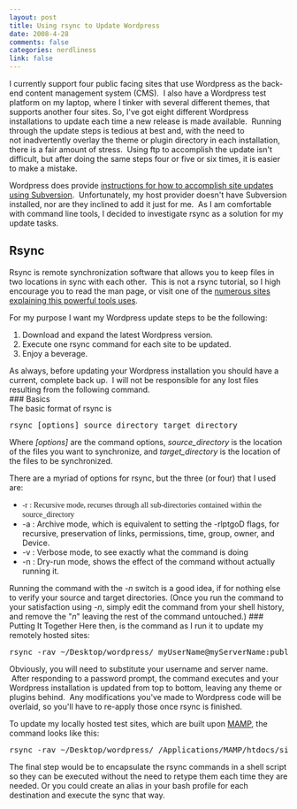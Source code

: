 ```yaml
--- 
layout: post
title: Using rsync to Update Wordpress
date: 2008-4-28
comments: false
categories: nerdliness
link: false
---
```

I currently support four public facing sites that use Wordpress as the back-end content management system (CMS).  I also have a Wordpress test platform on my laptop, where I tinker with several different themes, that supports another four sites. So, I've got eight different Wordpress installations to update each time a new release is made available.  Running through the update steps is tedious at best and, with the need to not inadvertently overlay the theme or plugin directory in each installation, there is a fair amount of stress.  Using ftp to accomplish the update isn't difficult, but after doing the same steps four or five or six times, it is easier to make a mistake.

Wordpress does provide <a title="Installing/Updating Wordpress with Subversion" href="http://codex.wordpress.org/Installing/Updating_WordPress_with_Subversion">instructions for how to accomplish site updates using Subversion</a>.  Unfortunately, my host provider doesn't have Subversion installed, nor are they inclined to add it just for me.  As I am comfortable with command line tools, I decided to investigate rsync as a solution for my update tasks.
## Rsync
Rsync is remote synchronization software that allows you to keep files in two locations in sync with each other.  This is not a rsync tutorial, so I high encourage you to read the man page, or visit one of the <a title="rsync - Google Search" href="http://www.google.com/search?q=rsync">numerous sites explaining this powerful tools uses</a>.

For my purpose I want my Wordpress update steps to be the following:
<ol>
	<li>Download and expand the latest Wordpress version.</li>
	<li>Execute one rsync command for each site to be updated.</li>
	<li>Enjoy a beverage.</li>
</ol>
<div>As always, before updating your Wordpress installation you should have a current, complete back up.  I will not be responsible for any lost files resulting from the following command.  </div>
### Basics
<div>The basic format of rsync is</div>
<pre>rsync [options] source_directory target_directory</pre>
Where <em>[options]</em> are the command options, <em>source_directory</em> is the location of the files you want to synchronize, and <em>target_directory</em> is the location of the files to be synchronized.

There are a myriad of options for rsync, but the three (or four) that I used are:
<ul>
	<li><span style="font-family: 'Courier New'; line-height: 18px; white-space: pre; "><span style="font-family: 'Lucida Grande'; line-height: 19px; white-space: normal; ">-</span><span style="font-family: 'Lucida Grande'; line-height: 19px; white-space: normal; ">r : Recursive mode, recurses through all sub-directories contained within the source_directory</span></span></li>
	<li>-a : Archive mode, which is equivalent to setting the -rlptgoD flags, for recursive, preservation of links, permissions, time, group, owner, and Device.</li>
	<li>-v : Verbose mode, to see exactly what the command is doing</li>
	<li>-n : Dry-run mode, shows the effect of the command without actually running it.</li>
</ul>
Running the command with the <em>-n</em> switch is a good idea, if for nothing else to verify your source and target directories. (Once you run the command to your satisfaction using <em>-n</em>, simply edit the command from your shell history, and remove the "<em>n</em>" leaving the rest of the command untouched.)
### Putting It Together
Here then, is the command as I run it to update my remotely hosted sites:
<pre>rsync -rav ~/Desktop/wordpress/ myUserName@myServerName:public_html/siteRoot</pre>
Obviously, you will need to substitute your username and server name.  After responding to a password prompt, the command executes and your Wordpress installation is updated from top to bottom, leaving any theme or plugins behind.  Any modifications you've made to Wordpress code will be overlaid, so you'll have to re-apply those once rsync is finished.

To update my locally hosted test sites, which are built upon <a title="MAMP" href="http://www.mamp.info/">MAMP</a>, the command looks like this:
<pre>rsync -rav ~/Desktop/wordpress/ /Applications/MAMP/htdocs/siteRoot</pre>
The final step would be to encapsulate the rsync commands in a shell script so they can be executed without the need to retype them each time they are needed. Or you could create an alias in your bash profile for each destination and execute the sync that way.

 
